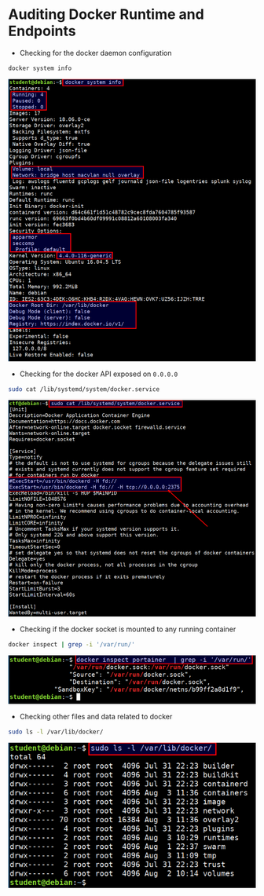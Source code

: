# Auditing Docker Runtime and Endpoints

* Checking for the docker daemon configuration

```bash
docker system info
```

![docker system info](images/docker-system-info.png)

* Checking for the docker API exposed on `0.0.0.0`

```bash
sudo cat /lib/systemd/system/docker.service
```

![docker using tcp socket](images/docker-tcp-socket.png)

* Checking if the docker socket is mounted to any running container

```bash
docker inspect | grep -i '/var/run/'
```

![docker inspect for socket](images/docker-inspect-for-socket.png)

* Checking other files and data related to docker

```bash
sudo ls -l /var/lib/docker/
```

![docker system files and data](images/docker-data-files.png)